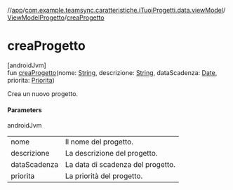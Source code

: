 //[app](../../../index.md)/[com.example.teamsync.caratteristiche.iTuoiProgetti.data.viewModel](../index.md)/[ViewModelProgetto](index.md)/[creaProgetto](crea-progetto.md)

# creaProgetto

[androidJvm]\
fun [creaProgetto](crea-progetto.md)(nome: [String](https://kotlinlang.org/api/latest/jvm/stdlib/kotlin/-string/index.html), descrizione: [String](https://kotlinlang.org/api/latest/jvm/stdlib/kotlin/-string/index.html), dataScadenza: [Date](https://developer.android.com/reference/kotlin/java/util/Date.html), priorita: [Priorita](../../com.example.teamsync.util/-priorita/index.md))

Crea un nuovo progetto.

#### Parameters

androidJvm

| | |
|---|---|
| nome | Il nome del progetto. |
| descrizione | La descrizione del progetto. |
| dataScadenza | La data di scadenza del progetto. |
| priorita | La priorità del progetto. |
